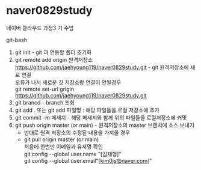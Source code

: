 # naver0829study
네이버 클라우드 과정3 기 수업


git-bash

1. git init - git 과 연동할 폴더 초기화    
2. git remote add origin 원격저장소 https://github.com/jaehyoung119/naver0829study.git - git 원격저장소에 새로 연결  
   오류가 나서 새로운 깃 저장소랑 연결이 안될경우  
   git remote set-url grigin https://github.com/jaehyoung119/naver0829study.git  
3. git brancd - branch 조회  
4. git add . 또는 git add 파일명 : 해당 파일들을 로컬 저장소에 추가  
5. git commit -m 메세지 - 해당 메세지와 함께 위의 파일들을 로컬저장소에 커밋  
6. git push origin master (or main) - 원격저장소의 master 브랜치에 소스 보내기  
    - 반대로 원격 저장소의 수정된 내용을 가져올 경우  
    - git pull origin master (or main)  
처음에 한번만 이메일과 유저명 확인  
git config --global user.name "[김재형]"  
git config --global user.email"[kim0js@naver.com]"  
